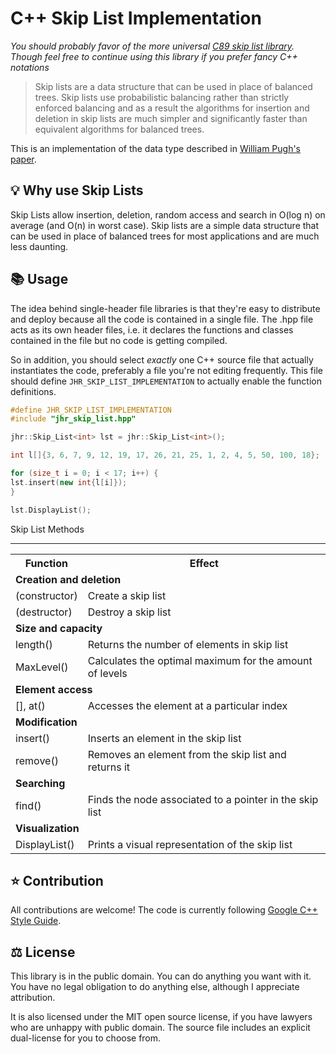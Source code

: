 # C++ Skip List Implementation

_You should probably favor of the more universal [C89 skip list library](https://github.com/Garfield1002/jrsl). Though feel free to continue using this library if you prefer fancy C++ notations_

> Skip lists are a data structure that can be used in place of balanced trees.
> Skip lists use probabilistic balancing rather than strictly enforced balancing
> and as a result the algorithms for insertion and deletion in skip lists are
> much simpler and significantly faster than equivalent algorithms for
> balanced trees.

This is an implementation of the data type described in [William Pugh's paper](https:www.epaperpress.com/sortsearch/download/skiplist.pdf).

## 💡 Why use Skip Lists

Skip Lists allow insertion, deletion, random access and search in O(log n) on average (and O(n) in worst case).
Skip lists are a simple data structure that can be used in place of balanced trees for most applications and are much less daunting.

## 📚 Usage

The idea behind single-header file libraries is that they're easy to distribute and deploy because all the code is contained in a single file.
The .hpp file acts as its own header files, i.e. it declares the functions and classes contained in the file but no code is getting compiled.

So in addition, you should select _exactly_ one C++ source file that actually instantiates the code, preferably a file you're not editing frequently.
This file should define `JHR_SKIP_LIST_IMPLEMENTATION` to actually enable the function definitions.

```cpp
#define JHR_SKIP_LIST_IMPLEMENTATION
#include "jhr_skip_list.hpp"

jhr::Skip_List<int> lst = jhr::Skip_List<int>();

int l[]{3, 6, 7, 9, 12, 19, 17, 26, 21, 25, 1, 2, 4, 5, 50, 100, 18};

for (size_t i = 0; i < 17; i++) {
lst.insert(new int{l[i]});
}

lst.DisplayList();

```

Skip List Methods

---

<table>
  <tr>
    <th>Function</th>
    <th>Effect</th>
  </tr>
  <tr>
    <td colspan="2">
        <b>Creation and deletion</b>
    </td>
  </tr>
  <tr>
    <td>(constructor)</td>
    <td>Create a skip list</td>
  </tr>
  <tr></tr>
  <tr>
    <td>(destructor)</td>
    <td>Destroy a skip list</td>
  </tr>
  <tr>
    <td colspan="2">
        <b>Size and capacity</b>
    </td>
  </tr>
  <tr>
    <td>length()</td>
    <td>Returns the number of elements in skip list</td>
  </tr>
  <tr></tr>
  <tr>
    <td>MaxLevel()</td>
    <td>Calculates the optimal maximum for the amount of levels</td>
  </tr>
  <tr>
    <td colspan="2">
        <b>Element access</b>
    </td>
  </tr>
  <tr>
    <td>[], at()</td>
    <td>Accesses the element at a particular index</td>
  </tr>
  <tr>
    <td colspan="2">
        <b>Modification</b>
    </td>
  </tr>
  <tr>
    <td>insert()</td>
    <td>Inserts an element in the skip list</td>
  </tr>
  <tr></tr>
  <tr>
    <td>remove()</td>
    <td>Removes an element from the skip list and returns it</td>
  </tr>
  <tr>
    <td colspan="2">
        <b>Searching</b>
    </td>
  </tr>
  <tr>
    <td>find()</td>
    <td>Finds the node associated to a pointer in the skip list</td>
  </tr>
  <tr>
    <td colspan="2">
        <b>Visualization</b>
    </td>
  </tr>
  <tr>
    <td>DisplayList()</td>
    <td>Prints a visual representation of the skip list</td>
  </tr>
</table>

## ⭐ Contribution

All contributions are welcome!
The code is currently following [Google C++ Style Guide](https://google.github.io/styleguide/cppguide.html).

## ⚖ License

This library is in the public domain. You can do anything you want with it. You have no legal obligation to do anything else, although I appreciate attribution.

It is also licensed under the MIT open source license, if you have lawyers who are unhappy with public domain. The source file includes an explicit dual-license for you to choose from.
